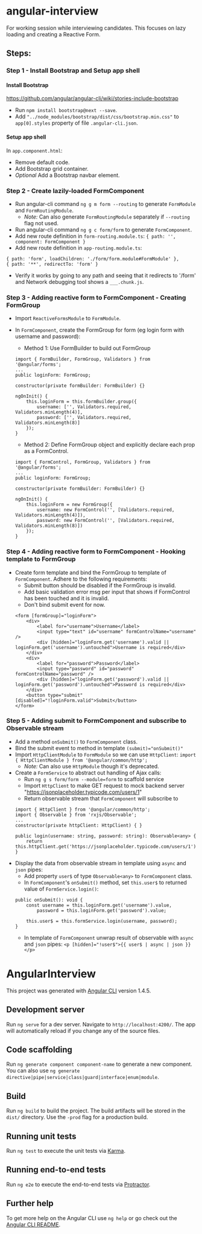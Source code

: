 # angular-interview
For working session while interviewing candidates. This focuses on lazy loading and creating a Reactive Form.

## Steps:

### Step 1 - Install Bootstrap and Setup app shell

#### Install Bootstrap
https://github.com/angular/angular-cli/wiki/stories-include-bootstrap
* Run `npm install bootstrap@next --save`.
* Add `"../node_modules/bootstrap/dist/css/bootstrap.min.css"` to `app[0].styles` property of file `.angular-cli.json`.

#### Setup app shell

In `app.component.html`:
* Remove default code.
* Add Bootstrap grid container.
* *Optional* Add a Bootstrap navbar element.

### Step 2 - Create lazily-loaded FormComponent

* Run angular-cli command `ng g m form --routing` to generate `FormModule` and `FormRoutingModule`.
    * *Note:* Can also generate `FormRoutingModule` separately if `--routing` flag not used.
* Run angular-cli command `ng g c form/form` to generate `FormComponent`.
* Add new route definition in `form-routing.module.ts`:
`{ path: '', component: FormComponent }`
* Add new route definition in `app-routing.module.ts`:
```
{ path: 'form', loadChildren: './form/form.module#FormModule' },
{ path: '**', redirectTo: 'form' }
```
* Verify it works by going to any path and seeing that it redirects to '/form' and Network debugging tool shows a `___.chunk.js`.

### Step 3 - Adding reactive form to FormComponent - Creating FormGroup

* Import `ReactiveFormsModule` to `FormModule`.
* In `FormComponent`, create the FormGroup for form (eg login form with username and password):
    * Method 1: Use FormBuilder to build out FormGroup
    ```
    import { FormBuilder, FormGroup, Validators } from '@angular/forms';
    ...
    public loginForm: FormGroup;

    constructor(private formBuilder: FormBuilder) {}
    
    ngOnInit() {
        this.loginForm = this.formBuilder.group({
            username: ['', Validators.required, Validators.minLength(4)],
            password: ['', Validators.required, Validators.minLength(8)]
        });
    }
    ```

    * Method 2: Define FormGroup object and explicitly declare each prop as a FormControl.
    ```
    import { FormControl, FormGroup, Validators } from '@angular/forms';
    ...
    public loginForm: FormGroup;

    constructor(private formBuilder: FormBuilder) {}
    
    ngOnInit() {
        this.loginForm = new FormGroup({
            username: new FormControl('', [Validators.required, Validators.minLength(4)]),
            password: new FormControl('', [Validators.required, Validators.minLength(8)])
        });
    }
    ```

### Step 4 - Adding reactive form to FormComponent - Hooking template to FormGroup

* Create form template and bind the FormGroup to template of `FormComponent`. Adhere to the following requirements:
    * Submit button should be disabled if the FormGroup is invalid.
    * Add basic validation error msg per input that shows if FormControl has been touched and it is invalid.
    * Don't bind submit event for now. 
    ```
    <form [formGroup]="loginForm">
        <div>
            <label for="username">Username</label>
            <input type="text" id="username" formControlName="username" />
            <div [hidden]="loginForm.get('username').valid || loginForm.get('username').untouched">Username is required</div>
        </div>
        <div>
            <label for="password">Password</label>
            <input type="password" id="password" formControlName="password" />
            <div [hidden]="loginForm.get('password').valid || loginForm.get('password').untouched">Password is required</div>
        </div>
        <button type="submit" [disabled]="!loginForm.valid">Submit</button>
    </form>
    ```

### Step 5 - Adding submit to FormComponent and subscribe to Observable stream

* Add a method `onSubmit()` to `FormComponent` class. 
* Bind the submit event to method in template `(submit)="onSubmit()"`
* Import `HttpClientModule` to `FormModule` so we can use `HttpClient`: `import { HttpClientModule } from '@angular/common/http';`
    * *Note:* Can also use `HttpModule` though it's deprecated.
* Create a `FormService` to abstract out handling of Ajax calls:
    * Run `ng g s form/form --module=form` to scaffold service
    * Import `HttpClient` to make GET request to mock backend server "https://jsonplaceholder.typicode.com/users/1"
    * Return observable stream that `FormComponent` will subscribe to
    ```
    import { HttpClient } from '@angular/common/http';
    import { Observable } from 'rxjs/Observable';
    ...
    constructor(private httpClient: HttpClient) { }

    public login(username: string, password: string): Observable<any> {
        return this.httpClient.get('https://jsonplaceholder.typicode.com/users/1');
    }
    ```
* Display the data from observable stream in template using `async` and `json` pipes:
    * Add property `user$` of type `Observable<any>` to `FormComponent` class.
    * In `FormComponent`'s `onSubmit()` method, set `this.user$` to returned value of `FormService.login()`:
    ```
    public onSubmit(): void {
        const username = this.loginForm.get('username').value,
            password = this.loginForm.get('password').value;

        this.user$ = this.formService.login(username, password);
    }
    ```
    * In template of `FormComponent` unwrap result of observable with `async` and `json` pipes:
    `<p [hidden]="!user$">{{ user$ | async | json }}</p>`

# AngularInterview

This project was generated with [Angular CLI](https://github.com/angular/angular-cli) version 1.4.5.

## Development server

Run `ng serve` for a dev server. Navigate to `http://localhost:4200/`. The app will automatically reload if you change any of the source files.

## Code scaffolding

Run `ng generate component component-name` to generate a new component. You can also use `ng generate directive|pipe|service|class|guard|interface|enum|module`.

## Build

Run `ng build` to build the project. The build artifacts will be stored in the `dist/` directory. Use the `-prod` flag for a production build.

## Running unit tests

Run `ng test` to execute the unit tests via [Karma](https://karma-runner.github.io).

## Running end-to-end tests

Run `ng e2e` to execute the end-to-end tests via [Protractor](http://www.protractortest.org/).

## Further help

To get more help on the Angular CLI use `ng help` or go check out the [Angular CLI README](https://github.com/angular/angular-cli/blob/master/README.md).
